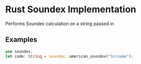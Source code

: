 # Rust Soundex Implementation

Performs Soundex calculation on a string passed in

## Examples

```rust
use soundex;
let code: String = soundex::american_soundex("Sirname");
```
